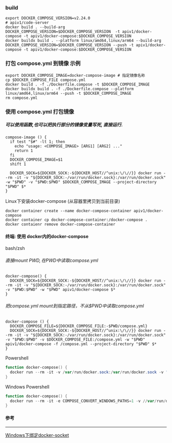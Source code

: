 ### build

```shell
export DOCKER_COMPOSE_VERSION=v2.24.0
# apiv1/code-server
docker build . --build-arg DOCKER_COMPOSE_VERSION=$DOCKER_COMPOSE_VERSION  -t apiv1/docker-compose -t apiv1/docker-compose:$DOCKER_COMPOSE_VERSION
docker buildx build . --platform linux/amd64,linux/arm64 --build-arg DOCKER_COMPOSE_VERSION=$DOCKER_COMPOSE_VERSION --push -t apiv1/docker-compose -t apiv1/docker-compose:$DOCKER_COMPOSE_VERSION
```

### 打包 compose.yml 到镜像 示例
```shell
export DOCKER_COMPOSE_IMAGE=docker-compose-image # 指定镜像名称
cp $DOCKER_COMPOSE_FILE compose.yml
docker build . -f ./Dockerfile.compose -t $DOCKER_COMPOSE_IMAGE
docker buildx build . -f ./Dockerfile.compose --platform linux/amd64,linux/arm64 --push -t $DOCKER_COMPOSE_IMAGE
rm compose.yml
```

### 使用 compose.yml 打包镜像

##### 可以使用函数,也可以把执行部分的镜像变量写死, 直接运行.
```shell
compose-image () {
  if test "$#" -lt 1; then
    echo "usage: <COMPOSE_IMAGE> [ARG1] [ARG2] ..."
    return 1
  fi
  DOCKER_COMPOSE_IMAGE=$1
  shift 1

  DOCKER_SOCK=${DOCKER_SOCK:-${DOCKER_HOST//^unix:\/\//}} docker run --rm -it -v "${DOCKER_SOCK:-/var/run/docker.sock}:/var/run/docker.sock" -w "$PWD" -v "$PWD:$PWD" $DOCKER_COMPOSE_IMAGE --project-directory "$PWD" $*
}
```

Linux下安装docker-compose (从容器里拷贝到当前目录)

```shell
docker container create --name docker-compose-container apiv1/docker-compose
docker container cp docker-compose-container:/docker-compose .
docker contaienr remove docker-compose-container
```

#### 终端: 使用 docker内的docker-compose

bash/zsh

###### 直接mount $PWD, 在$PWD中读取compose.yml
```shell
docker-compose() {
  DOCKER_SOCK=${DOCKER_SOCK:-${DOCKER_HOST//^unix:\/\//}} docker run --rm -it -v "${DOCKER_SOCK:-/var/run/docker.sock}:/var/run/docker.sock" -v "$PWD:$PWD" -w "$PWD" apiv1/docker-compose $*
}
```

###### 把compose.yml mount到指定路径，不从$PWD中读取compose.yml
```shell
docker-compose () {
  DOCKER_COMPOSE_FILE=${DOCKER_COMPOSE_FILE:-$PWD/compose.yml}
  DOCKER_SOCK=${DOCKER_SOCK:-${DOCKER_HOST//^unix:\/\//}} docker run --rm -it -v "${DOCKER_SOCK:-/var/run/docker.sock}:/var/run/docker.sock" -v "$PWD:$PWD" -v $DOCKER_COMPOSE_FILE:/compose.yml -w "$PWD" apiv1/docker-compose -f /compose.yml --project-directory "$PWD" $*
}
```

Powershell

```powershell
function docker-compose() {
  docker run --rm -it -v /var/run/docker.sock:/var/run/docker.sock -v "${PWD}:${PWD}" -w "${PWD}" apiv1/docker-compose $args
}
```

Windows Powershell

```powershell
function docker-compose() {
  docker run --rm -it -e COMPOSE_CONVERT_WINDOWS_PATHS=1 -v //var/run/docker.sock:/var/run/docker.sock -v "${PWD}:/workspace" -w "/workspace" apiv1/docker-compose $args
}
```

#### 参考

------
[Windows下绑定docker-socket](https://stackoverflow.com/questions/36765138/bind-to-docker-socket-on-windows)
